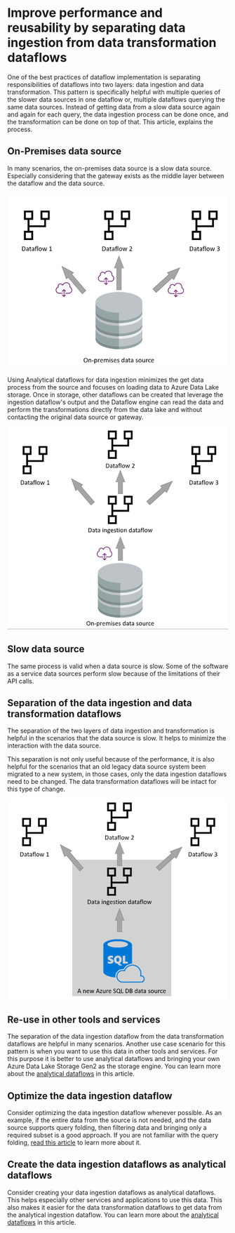 # Improve performance and reusability by separating data ingestion from data transformation dataflows

One of the best practices of dataflow implementation is separating responsibilities of dataflows into two layers: data ingestion and data transformation. This pattern is specifically helpful with multiple queries of the slower data sources in one dataflow or, multiple dataflows querying the same data sources. Instead of getting data from a slow data source again and again for each query, the data ingestion process can be done once, and the transformation can be done on top of that. This article, explains the process.

## On-Premises data source

In many scenarios, the on-premises data source is a slow data source. Especially considering that the gateway exists as the middle layer between the dataflow and the data source.

![getting data directly from the on-premises data source](media/1/DFfromOnePremDS.png)

Using Analytical dataflows for data ingestion minimizes the get data process from the source and focuses on loading data to Azure Data Lake storage. Once in storage, other dataflows can be created that leverage the ingestion dataflow's output and the Dataflow engine can read the data and perform the transformations directly from the data lake and without contacting the original data source or gateway.

![data ingestion dataflow](media/1/IngestionOnePremDS.png)

## Slow data source

The same process is valid when a data source is slow. Some of the software as a service data sources perform slow because of the limitations of their API calls.

## Separation of the data ingestion and data transformation dataflows

The separation of the two layers of data ingestion and transformation is helpful in the scenarios that the data source is slow. It helps to minimize the interaction with the data source.

This separation is not only useful because of the performance, it is also helpful for the scenarios that an old legacy data source system been migrated to a new system, in those cases, only the data ingestion dataflows need to be changed. The data transformation dataflows will be intact for this type of change.

![change the data source](media/1/DFChangeDataSource.png)

## Re-use in other tools and services

The separation of the data ingestion dataflow from the data transformation dataflows are helpful in many scenarios. Another use case scenario for this pattern is when you want to use this data in other tools and services. For this purpose it is better to use analytical dataflows and bringing your own Azure Data Lake Storage Gen2 as the storage engine. You can learn more about the [analytical dataflows](https://docs.microsoft.com/power-query/dataflows/understanding-differences-between-analytical-standard-dataflows) in this article.

## Optimize the data ingestion dataflow

Consider optimizing the data ingestion dataflow whenever possible. As an example, if the entire data from the source is not needed, and the data source supports query folding, then filtering data and bringing only a required subset is a good approach. If you are not familiar with the query folding, [read this article](https://docs.microsoft.com/power-query/power-query-folding) to learn more about it.

## Create the data ingestion dataflows as analytical dataflows

Consider creating your data ingestion dataflows as analytical dataflows. This helps especially other services and applications to use this data. This also makes it easier for the data transformation dataflows to get data from the analytical ingestion dataflow. You can learn more about the [analytical dataflows](https://docs.microsoft.com/power-query/dataflows/understanding-differences-between-analytical-standard-dataflows) in this article.
